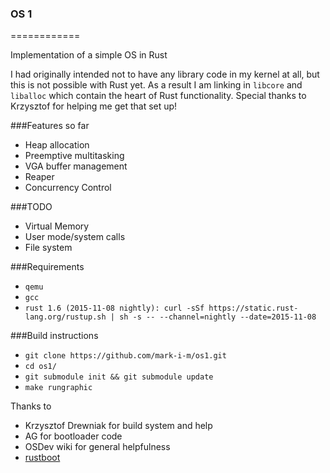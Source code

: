 ### OS 1 ###
============

Implementation of a simple OS in Rust

I had originally intended not to have any library code in my kernel at all, but this is not possible with Rust yet. As a result I am linking in `libcore` and `liballoc` which contain the heart of Rust functionality. Special thanks to Krzysztof for helping me get that set up!

###Features so far
* Heap allocation
* Preemptive multitasking
* VGA buffer management
* Reaper
* Concurrency Control

###TODO
* Virtual Memory
* User mode/system calls
* File system

###Requirements

* ```qemu```
* ```gcc```
* ```rust 1.6 (2015-11-08 nightly): curl -sSf https://static.rust-lang.org/rustup.sh | sh -s -- --channel=nightly --date=2015-11-08```

###Build instructions

* ```git clone https://github.com/mark-i-m/os1.git```
* ```cd os1/```
* ```git submodule init && git submodule update```
* ```make rungraphic```

Thanks to
- Krzysztof Drewniak for build system and help
- AG for bootloader code
- OSDev wiki for general helpfulness
- [rustboot](http://github.com/charliesome/rustboot)
